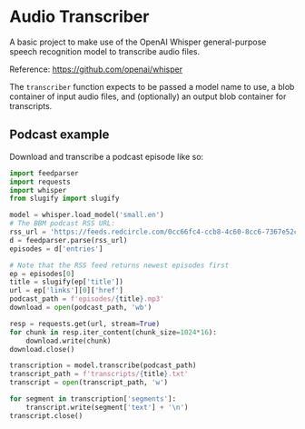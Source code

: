 # Audio Transcriber

A basic project to make use of the OpenAI Whisper general-purpose speech recognition model to transcribe audio files.

Reference: <https://github.com/openai/whisper>

The `transcriber` function expects to be passed a model name to use, a blob container of input audio files, and (optionally) an output blob container for transcripts.

## Podcast example

Download and transcribe a podcast episode like so:

```python
import feedparser
import requests
import whisper
from slugify import slugify

model = whisper.load_model('small.en')
# The BBM podcast RSS URL:
rss_url = 'https://feeds.redcircle.com/0cc66fc4-ccb8-4c60-8cc6-7367e52c4159'
d = feedparser.parse(rss_url)
episodes = d['entries']

# Note that the RSS feed returns newest episodes first
ep = episodes[0]
title = slugify(ep['title'])
url = ep['links'][0]['href']
podcast_path = f'episodes/{title}.mp3'
download = open(podcast_path, 'wb')

resp = requests.get(url, stream=True)
for chunk in resp.iter_content(chunk_size=1024*16):
    download.write(chunk)
download.close()

transcription = model.transcribe(podcast_path)
transcript_path = f'transcripts/{title}.txt'
transcript = open(transcript_path, 'w')

for segment in transcription['segments']:
    transcript.write(segment['text'] + '\n')
transcript.close()
```
